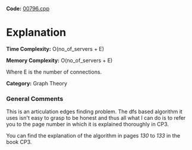 **Code:** [00796.cpp](./00796.cpp)

# Explanation

**Time Complexity:** O(no\_of\_servers + E)

**Memory Complexity:** O(no\_of\_servers + E)

Where E is the number of connections.

**Category:** Graph Theory

### General Comments

This is an articulation edges finding problem. The dfs based algorithm it uses isn't easy to grasp to be honest and thus all what I can do is to refer you to the page number in which it is explained thoroughly in CP3.

You can find the explanation of the algorithm in pages *130* to *133* in the book CP3.
